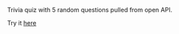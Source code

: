 Trivia quiz with 5 random questions pulled from open API.

Try it [here](https://quizzical-3fb03.web.app/)
